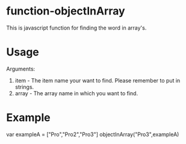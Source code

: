 function-objectInArray
========================

This is javascript function for finding the word in array's.

Usage
============
Arguments:
1. item - The item name your want to find. Please remember to put in strings.
2. array - The array name in which you want to find.

Example
============
var exampleA = ["Pro","Pro2","Pro3"]
objectInArray("Pro3",exampleA)

